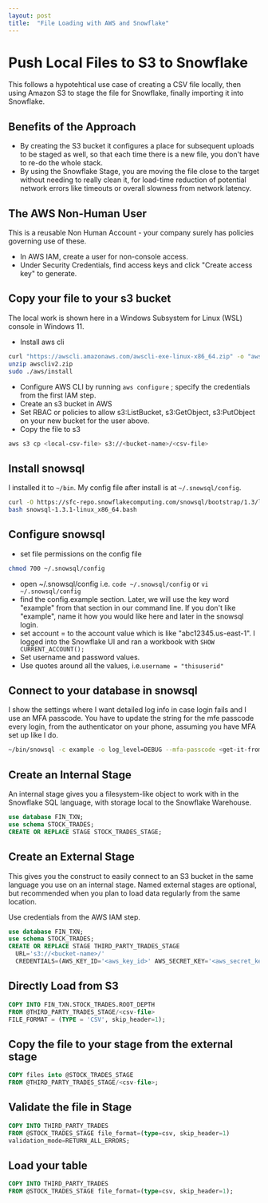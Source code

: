 ```yaml
---
layout: post
title:  "File Loading with AWS and Snowflake"
---
```


# Push Local Files to S3 to Snowflake

This follows a hypotehtical use case of creating a CSV file locally, then using Amazon S3 to stage the file for Snowflake, finally importing it into Snowflake.

## Benefits of the Approach

- By creating the S3 bucket it configures a place for subsequent uploads to be staged as well, so that each time there is a new file, you don't have to re-do the whole stack.
- By using the Snowflake Stage, you are moving the file close to the target without needing to really clean it, for load-time reduction of potential network errors like timeouts or overall slowness from network latency.

## The AWS Non-Human User

This is a reusable Non Human Account - your company surely has policies governing use of these.

- In AWS IAM, create a user for non-console access.
- Under Security Credentials, find access keys and click "Create access key" to generate.

## Copy your file to your s3 bucket

The local work is shown here in a Windows Subsystem for Linux (WSL) console in Windows 11.

- Install aws cli

```bash
curl "https://awscli.amazonaws.com/awscli-exe-linux-x86_64.zip" -o "awscliv2.zip"
unzip awscliv2.zip
sudo ./aws/install
```

- Configure AWS CLI by running `aws configure` ; specify the credentials from the first IAM step.
- Create an s3 bucket in AWS
- Set RBAC or policies to allow s3:ListBucket, s3:GetObject, s3:PutObject on your new bucket for the user above.
- Copy the file to s3

```bash
aws s3 cp <local-csv-file> s3://<bucket-name>/<csv-file>
```

## Install snowsql

I installed it to `~/bin`. My config file after install is at `~/.snowsql/config`.

```bash
curl -O https://sfc-repo.snowflakecomputing.com/snowsql/bootstrap/1.3/linux_x86_64/snowsql-1.3.1-linux_x86_64.bash
bash snowsql-1.3.1-linux_x86_64.bash
```

## Configure snowsql

- set file permissions on the config file

```bash
chmod 700 ~/.snowsql/config
```

- open ~/.snowsql/config i.e. `code ~/.snowsql/config` or `vi ~/.snowsql/config`
- find the config.example section. Later, we will use the key word "example" from that section in our command line. If you don't like "example", name it how you would like here and later in the snowsql login.
- set account = to the account value which is like "abc12345.us-east-1". I logged into the Snowflake UI and ran a workbook with  `SHOW CURRENT_ACCOUNT();`
- Set username and password values.
- Use quotes around all the values, i.e.`username = "thisuserid"`

## Connect to your database in snowsql

I show the settings where I want detailed log info in case login fails and I use an MFA passcode. You have to update the string for the mfe passcode every login, from the authenticator on your phone, assuming you have MFA set up like I do.

```bash
~/bin/snowsql -c example -o log_level=DEBUG --mfa-passcode <get-it-from-mfa-app>
```

## Create an Internal Stage

An internal stage gives you a filesystem-like object to work with in the Snowflake SQL language, with storage local to the Snowflake Warehouse.

```sql
use database FIN_TXN;
use schema STOCK_TRADES;
CREATE OR REPLACE STAGE STOCK_TRADES_STAGE;
```

## Create an External Stage

This gives you the construct to easily connect to an S3 bucket in the same language you use on an internal stage. Named external stages are optional, but recommended when you plan to load data regularly from the same location. 

Use credentials from the AWS IAM step.

```sql
use database FIN_TXN;
use schema STOCK_TRADES;
CREATE OR REPLACE STAGE THIRD_PARTY_TRADES_STAGE
  URL='s3://<bucket-name>/'
  CREDENTIALS=(AWS_KEY_ID='<aws_key_id>' AWS_SECRET_KEY='<aws_secret_key>');
```

## Directly Load from S3

```sql
COPY INTO FIN_TXN.STOCK_TRADES.ROOT_DEPTH
FROM @THIRD_PARTY_TRADES_STAGE/<csv-file>
FILE_FORMAT = (TYPE = 'CSV', skip_header=1);
```

## Copy the file to your stage from the external stage

```sql
COPY files into @STOCK_TRADES_STAGE
FROM @THIRD_PARTY_TRADES_STAGE/<csv-file>;
```

## Validate the file in Stage

```sql
COPY INTO THIRD_PARTY_TRADES
FROM @STOCK_TRADES_STAGE file_format=(type=csv, skip_header=1)
validation_mode=RETURN_ALL_ERRORS;
```

## Load your table

```sql
COPY INTO THIRD_PARTY_TRADES
FROM @STOCK_TRADES_STAGE file_format=(type=csv, skip_header=1);
```

